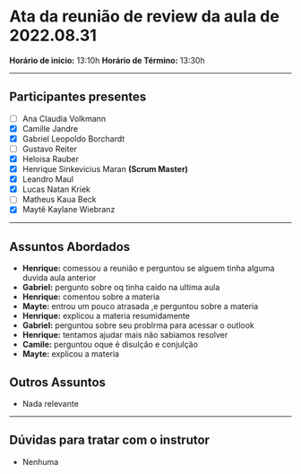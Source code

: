 # Ata da reunião de review da aula de 2022.08.31
**Horário de inicio:** 13:10h  **Horário de Término:** 13:30h

---

## Participantes presentes
- [ ] Ana  Claudia Volkmann
- [x] Camille Jandre
- [x] Gabriel Leopoldo Borchardt
- [ ] Gustavo Reiter
- [x] Heloisa Rauber
- [x] Henrique Sinkevicius Maran **(Scrum Master)**
- [x] Leandro Maul 
- [x] Lucas Natan Kriek 
- [ ] Matheus Kaua Beck
- [x] Maytê Kaylane Wiebranz

---

## Assuntos Abordados

- **Henrique:** comessou a reunião e perguntou se alguem tinha alguma duvida aula anterior 
- **Gabriel:** pergunto sobre oq tinha caido na ultima aula
- **Henrique:** comentou sobre a materia 
- **Mayte:** entrou um pouco atrasada ,e perguntou sobre a materia
- **Henrique:** explicou a materia resumidamente
- **Gabriel:** perguntou sobre seu problrma para acessar o outlook
- **Henrique:** tentamos ajudar mais não sabiamos resolver
- **Camile:** perguntou oque é disulção e conjulção
- **Mayte:** explicou a materia 

## Outros Assuntos 
- Nada relevante

---

## Dúvidas para tratar com o instrutor
- Nenhuma